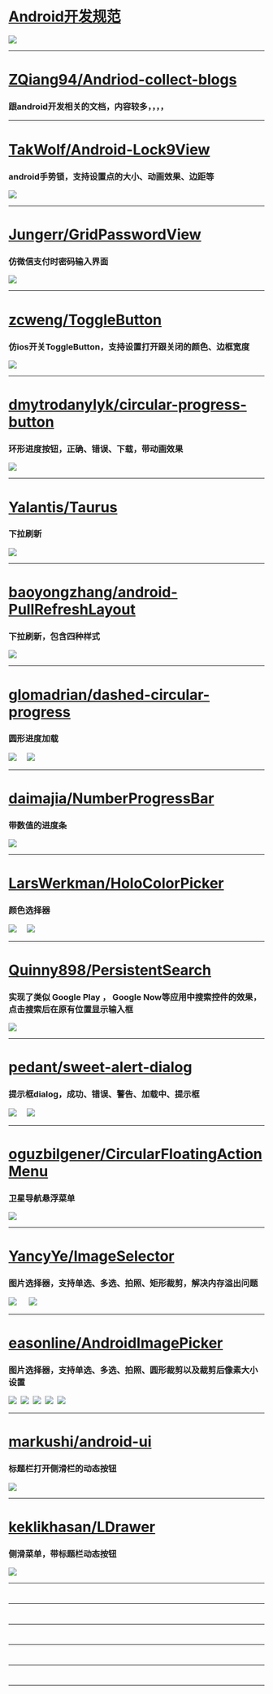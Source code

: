 # <a href="https://github.com/futurice/android-best-practices/blob/master/translations/Chinese/README.cn.md">Android开发规范</a>
![](http://images2015.cnblogs.com/blog/808795/201611/808795-20161109163735827-2042726753.png)
<hr/>

# <a href="https://github.com/ZQiang94/Andriod-collect-blogs">ZQiang94/Andriod-collect-blogs</a>
### 跟android开发相关的文档，内容较多，，，，
<hr/>

# <a href="https://github.com/TakWolf/Android-Lock9View">TakWolf/Android-Lock9View</a>
### android手势锁，支持设置点的大小、动画效果、边距等
![](http://images2015.cnblogs.com/blog/808795/201611/808795-20161109165737780-1725034943.png)
<hr/>

# <a href="https://github.com/Jungerr/GridPasswordView">Jungerr/GridPasswordView</a>
### 仿微信支付时密码输入界面
![](http://images2015.cnblogs.com/blog/808795/201611/808795-20161109180659920-103616632.gif)
<hr/>

# <a href="https://github.com/zcweng/ToggleButton">zcweng/ToggleButton</a>
### 仿ios开关ToggleButton，支持设置打开跟关闭的颜色、边框宽度
![](http://images2015.cnblogs.com/blog/808795/201611/808795-20161109165814139-814549887.gif)
<hr/>

# <a href="https://github.com/dmytrodanylyk/circular-progress-button">dmytrodanylyk/circular-progress-button</a>
### 环形进度按钮，正确、错误、下载，带动画效果
![](http://images2015.cnblogs.com/blog/808795/201611/808795-20161109181515420-292364442.gif)
<hr/>

# <a href="https://github.com/Yalantis/Taurus">Yalantis/Taurus</a>
### 下拉刷新
![](http://images2015.cnblogs.com/blog/808795/201611/808795-20161109170752842-1461703507.gif)
<hr/>

# <a href="https://github.com/baoyongzhang/android-PullRefreshLayout">baoyongzhang/android-PullRefreshLayout</a>
### 下拉刷新，包含四种样式
![](http://images2015.cnblogs.com/blog/808795/201611/808795-20161109171230358-809332038.gif)
<hr/>

# <a href="https://github.com/glomadrian/dashed-circular-progress">glomadrian/dashed-circular-progress</a>
### 圆形进度加载
![](http://images2015.cnblogs.com/blog/808795/201611/808795-20161109172856452-1466817502.png)&nbsp;&nbsp;&nbsp;&nbsp;
![](http://images2015.cnblogs.com/blog/808795/201611/808795-20161109172913311-1502683871.png)
<hr/>

# <a href="https://github.com/daimajia/NumberProgressBar">daimajia/NumberProgressBar</a>
### 带数值的进度条
![](http://images2015.cnblogs.com/blog/808795/201611/808795-20161109172030499-1528302165.gif)
<hr/>

# <a href="https://github.com/LarsWerkman/HoloColorPicker">LarsWerkman/HoloColorPicker</a>
### 颜色选择器
![](http://images2015.cnblogs.com/blog/808795/201611/808795-20161109172336811-541071876.png)&nbsp;&nbsp;&nbsp;&nbsp;
![](http://images2015.cnblogs.com/blog/808795/201611/808795-20161109172457436-2139398962.png)
<hr/>

# <a href="https://github.com/Quinny898/PersistentSearch">Quinny898/PersistentSearch</a>
### 实现了类似 Google Play ， Google Now等应用中搜索控件的效果，点击搜索后在原有位置显示输入框
![](http://images2015.cnblogs.com/blog/808795/201611/808795-20161109173809030-413267655.gif)
<hr/>

# <a href="https://github.com/pedant/sweet-alert-dialog">pedant/sweet-alert-dialog</a>
### 提示框dialog，成功、错误、警告、加载中、提示框
![](http://images2015.cnblogs.com/blog/808795/201611/808795-20161109174222264-90257103.gif)&nbsp;&nbsp;&nbsp;&nbsp;
![](http://images2015.cnblogs.com/blog/808795/201611/808795-20161109174610592-1569055124.gif)
<hr/>

# <a href="https://github.com/oguzbilgener/CircularFloatingActionMenu">oguzbilgener/CircularFloatingActionMenu</a>
### 卫星导航悬浮菜单
![](http://images2015.cnblogs.com/blog/808795/201611/808795-20161109175327233-1393537018.gif)
<hr/>

# <a href="https://github.com/YancyYe/ImageSelector">YancyYe/ImageSelector</a>
### 图片选择器，支持单选、多选、拍照、矩形裁剪，解决内存溢出问题
![](http://images2015.cnblogs.com/blog/808795/201611/808795-20161109175546389-1552809015.png)&nbsp;&nbsp;&nbsp;&nbsp;&nbsp;
![](http://images2015.cnblogs.com/blog/808795/201611/808795-20161109175609436-1101953787.png)
<hr/>

# <a href="https://github.com/easonline/AndroidImagePicker">easonline/AndroidImagePicker</a>
### 图片选择器，支持单选、多选、拍照、圆形裁剪以及裁剪后像素大小设置
![](http://images2015.cnblogs.com/blog/808795/201611/808795-20161109180104717-1006876602.png)&nbsp;&nbsp;![](http://images2015.cnblogs.com/blog/808795/201611/808795-20161109180116858-1456206197.png)&nbsp;&nbsp;![](http://images2015.cnblogs.com/blog/808795/201611/808795-20161109180125092-1120765264.png)&nbsp;&nbsp;![](http://images2015.cnblogs.com/blog/808795/201611/808795-20161109180140436-2121713926.png)&nbsp;&nbsp;![](http://images2015.cnblogs.com/blog/808795/201611/808795-20161109180147389-38322669.png)
<hr/>

# <a href="https://github.com/markushi/android-ui">markushi/android-ui</a>
### 标题栏打开侧滑栏的动态按钮
![](http://images2015.cnblogs.com/blog/808795/201611/808795-20161109180417717-1241867077.gif)
<hr/>

# <a href="https://github.com/keklikhasan/LDrawer">keklikhasan/LDrawer</a>
### 侧滑菜单，带标题栏动态按钮
![](http://images2015.cnblogs.com/blog/808795/201611/808795-20161109180948170-1614699869.gif)
<hr/>

# <a href=""></a>
### 

<hr/>

# <a href=""></a>
### 

<hr/>

# <a href=""></a>
### 

<hr/>

# <a href=""></a>
### 

<hr/>

# <a href=""></a>
### 

<hr/>




